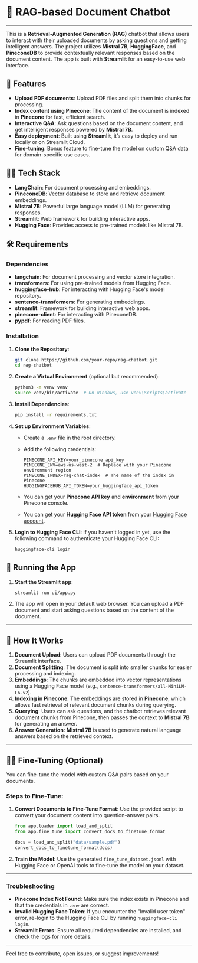 
# 📄 RAG-based Document Chatbot

---

This is a **Retrieval-Augmented Generation (RAG)** chatbot that allows users to interact with their uploaded documents by asking questions and getting intelligent answers. The project utilizes **Mistral 7B**, **HuggingFace**, and **PineconeDB** to provide contextually relevant responses based on the document content. The app is built with **Streamlit** for an easy-to-use web interface.

## 🚀 Features

* **Upload PDF documents**: Upload PDF files and split them into chunks for processing.
* **Index content using Pinecone**: The content of the document is indexed in **Pinecone** for fast, efficient search.
* **Interactive Q\&A**: Ask questions based on the document content, and get intelligent responses powered by **Mistral 7B**.
* **Easy deployment**: Built using **Streamlit**, it’s easy to deploy and run locally or on Streamlit Cloud.
* **Fine-tuning**: Bonus feature to fine-tune the model on custom Q\&A data for domain-specific use cases.

## 🧑‍💻 Tech Stack

* **LangChain**: For document processing and embeddings.
* **PineconeDB**: Vector database to store and retrieve document embeddings.
* **Mistral 7B**: Powerful large language model (LLM) for generating responses.
* **Streamlit**: Web framework for building interactive apps.
* **Hugging Face**: Provides access to pre-trained models like Mistral 7B.

## 🛠 Requirements

### Dependencies

* **langchain**: For document processing and vector store integration.
* **transformers**: For using pre-trained models from Hugging Face.
* **huggingface-hub**: For interacting with Hugging Face's model repository.
* **sentence-transformers**: For generating embeddings.
* **streamlit**: Framework for building interactive web apps.
* **pinecone-client**: For interacting with PineconeDB.
* **pypdf**: For reading PDF files.

### Installation

1. **Clone the Repository**:

   ```bash
   git clone https://github.com/your-repo/rag-chatbot.git
   cd rag-chatbot
   ```

2. **Create a Virtual Environment** (optional but recommended):

   ```bash
   python3 -m venv venv
   source venv/bin/activate  # On Windows, use venv\Scripts\activate
   ```

3. **Install Dependencies**:

   ```bash
   pip install -r requirements.txt
   ```

4. **Set up Environment Variables**:

   * Create a `.env` file in the root directory.

   * Add the following credentials:

     ```plaintext
     PINECONE_API_KEY=your_pinecone_api_key
     PINECONE_ENV=aws-us-west-2  # Replace with your Pinecone environment region
     PINECONE_INDEX=rag-chat-index  # The name of the index in Pinecone
     HUGGINGFACEHUB_API_TOKEN=your_huggingface_api_token
     ```

   * You can get your **Pinecone API key** and **environment** from your Pinecone console.

   * You can get your **Hugging Face API token** from your [Hugging Face account](https://huggingface.co/settings/tokens).

5. **Login to Hugging Face CLI**:
   If you haven't logged in yet, use the following command to authenticate your Hugging Face CLI:

   ```bash
   huggingface-cli login
   ```

## 🔧 Running the App

1. **Start the Streamlit app**:

   ```bash
   streamlit run ui/app.py
   ```

2. The app will open in your default web browser. You can upload a PDF document and start asking questions based on the content of the document.

---

## 🎯 How It Works

1. **Document Upload**: Users can upload PDF documents through the Streamlit interface.
2. **Document Splitting**: The document is split into smaller chunks for easier processing and indexing.
3. **Embeddings**: The chunks are embedded into vector representations using a Hugging Face model (e.g., `sentence-transformers/all-MiniLM-L6-v2`).
4. **Indexing in Pinecone**: The embeddings are stored in **Pinecone**, which allows fast retrieval of relevant document chunks during querying.
5. **Querying**: Users can ask questions, and the chatbot retrieves relevant document chunks from Pinecone, then passes the context to **Mistral 7B** for generating an answer.
6. **Answer Generation**: **Mistral 7B** is used to generate natural language answers based on the retrieved context.

---

## 🧑‍💻 Fine-Tuning (Optional)

You can fine-tune the model with custom Q\&A pairs based on your documents.

### Steps to Fine-Tune:

1. **Convert Documents to Fine-Tune Format**:
   Use the provided script to convert your document content into question-answer pairs.

   ```python
   from app.loader import load_and_split
   from app.fine_tune import convert_docs_to_finetune_format

   docs = load_and_split("data/sample.pdf")
   convert_docs_to_finetune_format(docs)
   ```

2. **Train the Model**: Use the generated `fine_tune_dataset.jsonl` with Hugging Face or OpenAI tools to fine-tune the model on your dataset.

---

### Troubleshooting

* **Pinecone Index Not Found**: Make sure the index exists in Pinecone and that the credentials in `.env` are correct.
* **Invalid Hugging Face Token**: If you encounter the "Invalid user token" error, re-login to the Hugging Face CLI by running `huggingface-cli login`.
* **Streamlit Errors**: Ensure all required dependencies are installed, and check the logs for more details.

---

Feel free to contribute, open issues, or suggest improvements!

